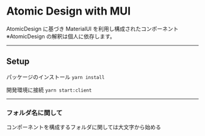 # Atomic Design with MUI

AtomicDesign に基づき MaterialUI を利用し構成されたコンポーネント  
※AtomicDesign の解釈は個人に依存します。

---

## Setup

パッケージのインストール `yarn install`

開発環境に接続 `yarn start:client`

---

### フォルダ名に関して

コンポーネントを構成するフォルダに関しては大文字から始める
